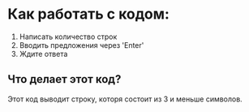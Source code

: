 # Как работать с кодом:

1. Написать количество строк
2. Вводить предложения через 'Enter'
3. Ждите ответа

## Что делает этот код?

Этот код выводит строку, которя состоит из 3 и меньше символов.
